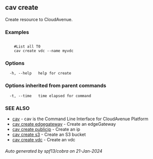 ## cav create

Create resource to CloudAvenue.

### Examples

```

	#List all T0
	cav create vdc --name myvdc
```

### Options

```
  -h, --help   help for create
```

### Options inherited from parent commands

```
  -t, --time   time elapsed for command
```

### SEE ALSO

* [cav](cav.md)	 - cav is the Command Line Interface for CloudAvenue Platform
* [cav create edgegateway](cav_create_edgegateway.md)	 - Create an edgeGateway
* [cav create publicip](cav_create_publicip.md)	 - Create an ip
* [cav create s3](cav_create_s3.md)	 - Create an S3 bucket
* [cav create vdc](cav_create_vdc.md)	 - Create an vdc

###### Auto generated by spf13/cobra on 21-Jan-2024
